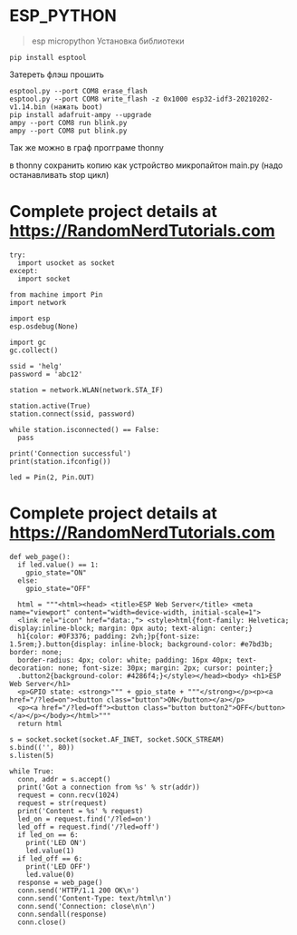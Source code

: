 # ESP_PYTHON
>esp micropython
Установка библиотеки 

    pip install esptool
    
  Затереть флэш прошить
  
    esptool.py --port COM8 erase_flash 
    esptool.py --port COM8 write_flash -z 0x1000 esp32-idf3-20210202-v1.14.bin (нажать boot)
    pip install adafruit-ampy --upgrade
    ampy --port COM8 run blink.py
    ampy --port COM8 put blink.py

Так же можно в граф прогграме thonny

в thonny сохранить копию как устройство микропайтон main.py (надо останавливать stop цикл)



# Complete project details at https://RandomNerdTutorials.com

    try:
      import usocket as socket
    except:
      import socket

    from machine import Pin
    import network

    import esp
    esp.osdebug(None)

    import gc
    gc.collect()

    ssid = 'helg'
    password = 'abc12'

    station = network.WLAN(network.STA_IF)

    station.active(True)
    station.connect(ssid, password)

    while station.isconnected() == False:
      pass

    print('Connection successful')
    print(station.ifconfig())

    led = Pin(2, Pin.OUT)


# Complete project details at https://RandomNerdTutorials.com

    def web_page():
      if led.value() == 1:
        gpio_state="ON"
      else:
        gpio_state="OFF"

      html = """<html><head> <title>ESP Web Server</title> <meta name="viewport" content="width=device-width, initial-scale=1">
      <link rel="icon" href="data:,"> <style>html{font-family: Helvetica; display:inline-block; margin: 0px auto; text-align: center;}
      h1{color: #0F3376; padding: 2vh;}p{font-size: 1.5rem;}.button{display: inline-block; background-color: #e7bd3b; border: none; 
      border-radius: 4px; color: white; padding: 16px 40px; text-decoration: none; font-size: 30px; margin: 2px; cursor: pointer;}
      .button2{background-color: #4286f4;}</style></head><body> <h1>ESP Web Server</h1> 
      <p>GPIO state: <strong>""" + gpio_state + """</strong></p><p><a href="/?led=on"><button class="button">ON</button></a></p>
      <p><a href="/?led=off"><button class="button button2">OFF</button></a></p></body></html>"""
      return html

    s = socket.socket(socket.AF_INET, socket.SOCK_STREAM)
    s.bind(('', 80))
    s.listen(5)

    while True:
      conn, addr = s.accept()
      print('Got a connection from %s' % str(addr))
      request = conn.recv(1024)
      request = str(request)
      print('Content = %s' % request)
      led_on = request.find('/?led=on')
      led_off = request.find('/?led=off')
      if led_on == 6:
        print('LED ON')
        led.value(1)
      if led_off == 6:
        print('LED OFF')
        led.value(0)
      response = web_page()
      conn.send('HTTP/1.1 200 OK\n')
      conn.send('Content-Type: text/html\n')
      conn.send('Connection: close\n\n')
      conn.sendall(response)
      conn.close()
